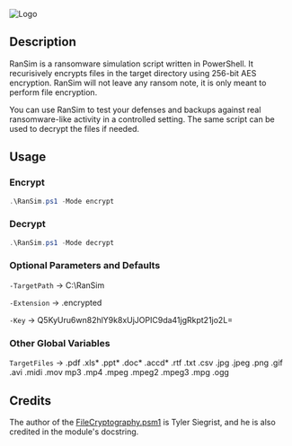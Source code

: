 ![Logo](RanSim.png)

## Description

RanSim is a ransomware simulation script written in PowerShell. It recurisively encrypts files in the target directory using 256-bit AES encryption. RanSim will not leave any ransom note, it is only meant to perform file encryption.

You can use RanSim to test your defenses and backups against real ransomware-like activity in a controlled setting. The same script can be used to decrypt the files if needed.



## Usage

### Encrypt

```PowerShell
.\RanSim.ps1 -Mode encrypt
```

### Decrypt

```PowerShell
.\RanSim.ps1 -Mode decrypt
```

### Optional Parameters and Defaults

`-TargetPath` -> C:\RanSim

`-Extension` -> .encrypted

`-Key` -> Q5KyUru6wn82hlY9k8xUjJOPIC9da41jgRkpt21jo2L=

### Other Global Variables

`TargetFiles` -> .pdf .xls* .ppt* .doc* .accd* .rtf .txt .csv .jpg .jpeg .png .gif .avi .midi .mov mp3 .mp4 .mpeg .mpeg2 .mpeg3 .mpg .ogg

## Credits

The author of the [FileCryptography.psm1](FileCryptography.psm1) is Tyler Siegrist, and he is also credited in the module's docstring.
